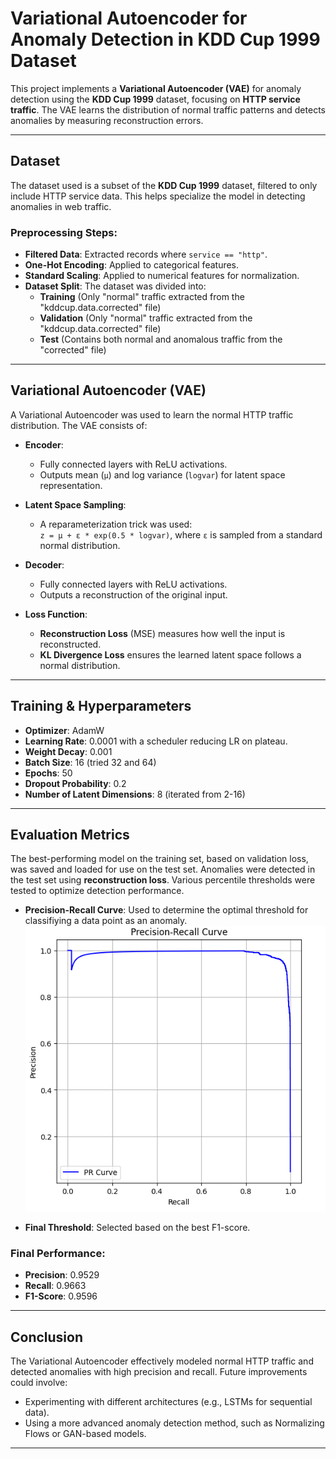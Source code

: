 # Variational Autoencoder for Anomaly Detection in KDD Cup 1999 Dataset

This project implements a **Variational Autoencoder (VAE)** for anomaly detection using the **KDD Cup 1999** dataset, focusing on **HTTP service traffic**. The VAE learns the distribution of normal traffic patterns and detects anomalies by measuring reconstruction errors.

---

## Dataset

The dataset used is a subset of the **KDD Cup 1999** dataset, filtered to only include HTTP service data. This helps specialize the model in detecting anomalies in web traffic.

### Preprocessing Steps:
- **Filtered Data**: Extracted records where `service == "http"`.
- **One-Hot Encoding**: Applied to categorical features.
- **Standard Scaling**: Applied to numerical features for normalization.
- **Dataset Split**: The dataset was divided into:
  - **Training** (Only "normal" traffic extracted from the "kddcup.data.corrected" file)
  - **Validation** (Only "normal" traffic extracted from the "kddcup.data.corrected" file)
  - **Test** (Contains both normal and anomalous traffic from the "corrected" file)

---

## Variational Autoencoder (VAE)

A Variational Autoencoder was used to learn the normal HTTP traffic distribution. The VAE consists of:

- **Encoder**:
  - Fully connected layers with ReLU activations.
  - Outputs mean (`μ`) and log variance (`logvar`) for latent space representation.

- **Latent Space Sampling**:
  - A reparameterization trick was used:  
    `z = μ + ε * exp(0.5 * logvar)`, where `ε` is sampled from a standard normal distribution.

- **Decoder**:
  - Fully connected layers with ReLU activations.
  - Outputs a reconstruction of the original input.

- **Loss Function**:
  - **Reconstruction Loss** (MSE) measures how well the input is reconstructed.
  - **KL Divergence Loss** ensures the learned latent space follows a normal distribution.

---

## Training & Hyperparameters

- **Optimizer**: AdamW
- **Learning Rate**: 0.0001 with a scheduler reducing LR on plateau.
- **Weight Decay**: 0.001
- **Batch Size**: 16 (tried 32 and 64)
- **Epochs**: 50
- **Dropout Probability**: 0.2
- **Number of Latent Dimensions**: 8 (iterated from 2-16)

---

## Evaluation Metrics
The best-performing model on the training set, based on validation loss, was saved and loaded for use on the test set. Anomalies were detected in the test set using **reconstruction loss**. Various percentile thresholds were tested to optimize detection performance.

- **Precision-Recall Curve**: Used to determine the optimal threshold for classifiying a data point as an anomaly.
![Precision-Recall Curve](PRCurve.png)

- **Final Threshold**: Selected based on the best F1-score.

### Final Performance:
- **Precision**: 0.9529
- **Recall**: 0.9663
- **F1-Score**: 0.9596

---

## Conclusion

The Variational Autoencoder effectively modeled normal HTTP traffic and detected anomalies with high precision and recall. Future improvements could involve:
- Experimenting with different architectures (e.g., LSTMs for sequential data).
- Using a more advanced anomaly detection method, such as Normalizing Flows or GAN-based models.

---


